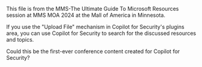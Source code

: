 This file is from the MMS-The Ultimate Guide To Microsoft Resources session at MMS MOA 2024 at the Mall of America in Minnesota.

If you use the "Upload File" mechanism in Copilot for Security's plugins area, you can use Copilot for Security to search for the discussed resources and topics.

Could this be the first-ever conference content created for Copilot for Security?
